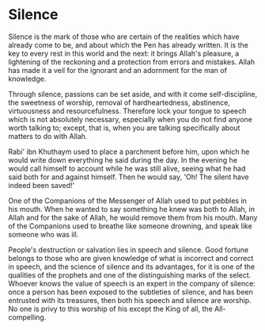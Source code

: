 Silence
=======

Silence is the mark of those who are certain of the realities which
have already come to be, and about which the Pen has already written. It
is the key to every rest in this world and the next: it brings Allah's
pleasure, a lightening of the reckoning and a protection from errors and
mistakes. Allah has made it a veil for the ignorant and an adornment for
the man of knowledge.

Through silence, passions can be set aside, and with it come
self-discipline, the sweetness of worship, removal of hardheartedness,
abstinence, virtuousness and resourcefulness. Therefore lock your tongue
to speech which is not absolutely necessary, especially when you do not
find anyone worth talking to; except, that is, when you are talking
specifically about matters to do with Allah.

Rabi' ibn Khuthaym used to place a parchment before him, upon which he
would write down everything he said during the day. In the evening he
would call himself to account while he was still alive, seeing what he
had said both for and against himself. Then he would say, 'Oh! The
silent have indeed been saved!'

One of the Companions of the Messenger of Allah used to put pebbles in
his mouth. When he wanted to say something he knew was both to Allah, in
Allah and for the sake of Allah, he would remove them from his mouth.
Many of the Companions used to breathe like someone drowning, and speak
like someone who was ill.

People's destruction or salvation lies in speech and silence. Good
fortune belongs to those who are given knowledge of what is incorrect
and correct in speech, and the science of silence and its advantages,
for it is one of the qualities of the prophets and one of the
distinguishing marks of the select. Whoever knows the value of speech is
an expert in the company of silence: once a person has been exposed to
the subtleties of silence, and has been entrusted with its treasures,
then both his speech and silence are worship. No one is privy to this
worship of his except the King of all, the All-compelling.


